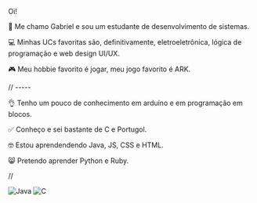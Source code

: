Oi!

👀 Me chamo Gabriel e sou um estudante de desenvolvimento de sistemas.

💻 Minhas UCs favoritas são, definitivamente, eletroeletrônica, lógica de programação e web design UI/UX.

🎮 Meu hobbie favorito é jogar, meu jogo favorito é ARK.

// -----

👌 Tenho um pouco de conhecimento em arduíno e em programação em blocos.

✅ Conheço e sei bastante de C e Portugol.

🤓 Estou aprendendendo Java, JS, CSS e HTML.

😸 Pretendo aprender Python e Ruby.

//

![Java](https://img.shields.io/badge/Java-FFF%20%F0%9F%92%BB-brightgreen?style=for-the-badge&logo=java&logoColor=white)
![C](https://img.shields.io/badge/C-FFFFFF%20%F0%9F%92%BB-007396?style=for-the-badge&logo=c&logoColor=white)
